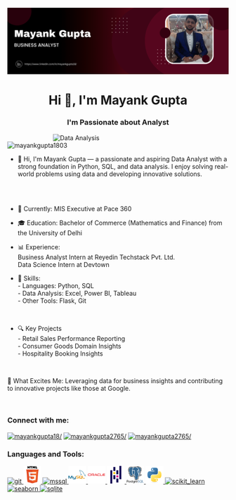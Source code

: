 ![MasterHead](https://github.com/Mayankgupta1803/Mayankgupta1803/blob/main/Black%20and%20Red%20Gradient%20Professional%20LinkedIn%20Banner.png)
<h1 align="center">Hi 👋, I'm Mayank Gupta</h1>
<h3 align="center">I'm Passionate about Analyst</h3>
<img align="right" alt="Data Analysis" width="400" src="https://i0.wp.com/marketreserach167078276.files.wordpress.com/2022/04/mar.gif?ssl=1?ssl=1?ssl=1?">
<p align="left"> <img src="https://komarev.com/ghpvc/?username=mayankgupta1803&label=Profile%20views&color=0e75b6&style=flat" alt="mayankgupta1803" /> </p>


- <p>👋 Hi, I'm Mayank Gupta — a passionate and aspiring Data Analyst with a strong foundation in Python, SQL, and data analysis. I enjoy solving real-world problems using data and developing innovative solutions.</p><br><br>

- <p>💼 Currently: MIS Executive at Pace 360 </p>
- <p>🎓 Education: Bachelor of Commerce (Mathematics and Finance) from the University of Delhi </p>
- <p>📊 Experience:<br>
               Business Analyst Intern at Reyedin Techstack Pvt. Ltd.<br>
               Data Science Intern at Devtown</p>

- <p>🔧 Skills:<br>
             -  Languages: Python, SQL<br>
             -  Data Analysis: Excel, Power BI, Tableau<br>
             -  Other Tools: Flask, Git</p><br>

- <p>🔍 Key Projects<br>
             -  Retail Sales Performance Reporting<br>
             -  Consumer Goods Domain Insights<br>
             -  Hospitality Booking Insights</p><br>

<p>🚀 What Excites Me: Leveraging data for business insights and contributing to innovative projects like those at Google.</p><br>

<h3 align="left">Connect with me:</h3>
<p align="left">
<a href="https://linkedin.com/in/mayankgupta18/" target="blank"><img align="center" src="https://raw.githubusercontent.com/rahuldkjain/github-profile-readme-generator/master/src/images/icons/Social/linked-in-alt.svg" alt="mayankgupta18/" height="30" width="40" /></a>
<a href="https://instagram.com/mayankgupta2765/" target="blank"><img align="center" src="https://raw.githubusercontent.com/rahuldkjain/github-profile-readme-generator/master/src/images/icons/Social/instagram.svg" alt="mayankgupta2765/" height="30" width="40" /></a>
<a href="https://www.hackerrank.com/mayankgupta2765/" target="blank"><img align="center" src="https://raw.githubusercontent.com/rahuldkjain/github-profile-readme-generator/master/src/images/icons/Social/hackerrank.svg" alt="mayankgupta2765/" height="30" width="40" /></a>
</p>

<h3 align="left">Languages and Tools:</h3>
<p align="left"> <a href="https://git-scm.com/" target="_blank" rel="noreferrer"> <img src="https://www.vectorlogo.zone/logos/git-scm/git-scm-icon.svg" alt="git" width="40" height="40"/> </a> <a href="https://www.w3.org/html/" target="_blank" rel="noreferrer"> <img src="https://raw.githubusercontent.com/devicons/devicon/master/icons/html5/html5-original-wordmark.svg" alt="html5" width="40" height="40"/> </a> <a href="https://www.microsoft.com/en-us/sql-server" target="_blank" rel="noreferrer"> <img src="https://www.svgrepo.com/show/303229/microsoft-sql-server-logo.svg" alt="mssql" width="40" height="40"/> </a> <a href="https://www.mysql.com/" target="_blank" rel="noreferrer"> <img src="https://raw.githubusercontent.com/devicons/devicon/master/icons/mysql/mysql-original-wordmark.svg" alt="mysql" width="40" height="40"/> </a> <a href="https://www.oracle.com/" target="_blank" rel="noreferrer"> <img src="https://raw.githubusercontent.com/devicons/devicon/master/icons/oracle/oracle-original.svg" alt="oracle" width="40" height="40"/> </a> <a href="https://pandas.pydata.org/" target="_blank" rel="noreferrer"> <img src="https://raw.githubusercontent.com/devicons/devicon/2ae2a900d2f041da66e950e4d48052658d850630/icons/pandas/pandas-original.svg" alt="pandas" width="40" height="40"/> </a> <a href="https://www.postgresql.org" target="_blank" rel="noreferrer"> <img src="https://raw.githubusercontent.com/devicons/devicon/master/icons/postgresql/postgresql-original-wordmark.svg" alt="postgresql" width="40" height="40"/> </a> <a href="https://www.python.org" target="_blank" rel="noreferrer"> <img src="https://raw.githubusercontent.com/devicons/devicon/master/icons/python/python-original.svg" alt="python" width="40" height="40"/> </a> <a href="https://scikit-learn.org/" target="_blank" rel="noreferrer"> <img src="https://upload.wikimedia.org/wikipedia/commons/0/05/Scikit_learn_logo_small.svg" alt="scikit_learn" width="40" height="40"/> </a> <a href="https://seaborn.pydata.org/" target="_blank" rel="noreferrer"> <img src="https://seaborn.pydata.org/_images/logo-mark-lightbg.svg" alt="seaborn" width="40" height="40"/> </a> <a href="https://www.sqlite.org/" target="_blank" rel="noreferrer"> <img src="https://www.vectorlogo.zone/logos/sqlite/sqlite-icon.svg" alt="sqlite" width="40" height="40"/> </a> </p>
